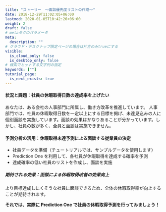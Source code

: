 ```yaml
---
title: "ストーリー　～面談優先度リストの作成～"
date: 2018-12-29T11:02:05+06:00
lastmod: 2020-01-05T10:42:26+06:00
weight: 2
draft: false
# metaタグのパラメータ
meta:
  description: ""
# クラウド・デスクトップ限定ページの場合は片方のみtrueにする
visible:
  is_cloud_only: false
  is_desktop_only: false
# 検索でヒットする文字列の指定
keywords: [""]
tutorial_page:
  is_next_exists: true
---
```


#### 状況と課題：社員の休暇取得日数の達成率を上げたい

あなたは、ある会社の人事部門に所属し、働き方改革を推進しています。
人事部門では、社員の休暇取得日数を一定以上にする目標を掲げ、未達見込みの人に個別面談を実施しています。面談の効果はかなりあることが分かっています。しかし、社員の数が多く、全員と面談は実施できません。

#### 予測分析の活用：休暇取得未達予測による面談する従業員の決定

- 社員データを準備（チュートリアルでは、サンプルデータを使用します）
- Prediction One を利用して、各社員が休暇取得を達成する確率を予測
- 達成確率の低い社員のリストを作成し、面談を実施

##### 期待される効果：面談による休暇取得改善の効果向上

より目標達成しにくそうな社員に面談できるため、全体の休暇取得率が向上することが期待されます。

**それでは、実際に Prediction One で社員の休暇取得予測を行ってみましょう！**
